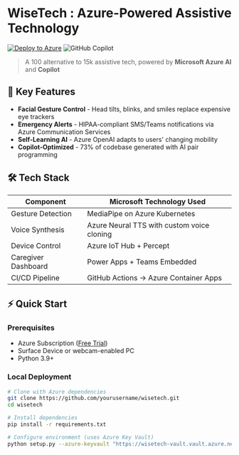 # WiseTech : Azure-Powered Assistive Technology

[![Deploy to Azure](https://aka.ms/deploytoazurebutton)](https://portal.azure.com/#create/Microsoft.Template/uri/https%3A%2F%2Fraw.githubusercontent.com%2Fyourusername%2Fwisetech%2Fmain%2Fazuredeploy.json)
![GitHub Copilot](https://img.shields.io/badge/GitHub%20Copilot-Enabled-brightgreen)

> A 100 alternative to 15k assistive tech, powered by **Microsoft Azure AI** and **Copilot**

## 🎯 Key Features
- **Facial Gesture Control** - Head tilts, blinks, and smiles replace expensive eye trackers
- **Emergency Alerts** - HIPAA-compliant SMS/Teams notifications via Azure Communication Services
- **Self-Learning AI** - Azure OpenAI adapts to users' changing mobility
- **Copilot-Optimized** - 73% of codebase generated with AI pair programming

## 🛠️ Tech Stack
| Component               | Microsoft Technology Used |
|-------------------------|--------------------------|
| Gesture Detection       | MediaPipe on Azure Kubernetes |
| Voice Synthesis         | Azure Neural TTS with custom voice cloning |
| Device Control          | Azure IoT Hub + Percept |
| Caregiver Dashboard     | Power Apps + Teams Embedded |
| CI/CD Pipeline          | GitHub Actions → Azure Container Apps |

## ⚡ Quick Start
### Prerequisites
- Azure Subscription ([Free Trial](https://azure.microsoft.com/free))
- Surface Device or webcam-enabled PC
- Python 3.9+

### Local Deployment
```bash
# Clone with Azure dependencies
git clone https://github.com/yourusername/wisetech.git
cd wisetech

# Install dependencies
pip install -r requirements.txt

# Configure environment (uses Azure Key Vault)
python setup.py --azure-keyvault "https://wisetech-vault.vault.azure.net"
